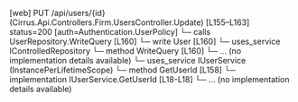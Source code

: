 [web] PUT /api/users/{id}  (Cirrus.Api.Controllers.Firm.UsersController.Update)  [L155–L163] status=200 [auth=Authentication.UserPolicy]
  └─ calls UserRepository.WriteQuery [L160]
  └─ write User [L160]
  └─ uses_service IControlledRepository<User>
    └─ method WriteQuery [L160]
      └─ ... (no implementation details available)
  └─ uses_service IUserService (InstancePerLifetimeScope)
    └─ method GetUserId [L158]
      └─ implementation IUserService.GetUserId [L18-L18]
      └─ ... (no implementation details available)

